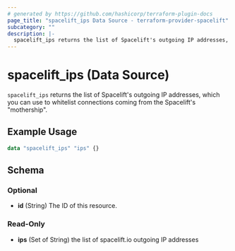 ```yaml
---
# generated by https://github.com/hashicorp/terraform-plugin-docs
page_title: "spacelift_ips Data Source - terraform-provider-spacelift"
subcategory: ""
description: |-
  spacelift_ips returns the list of Spacelift's outgoing IP addresses, which you can use to whitelist connections coming from the Spacelift's "mothership".
---
```


# spacelift_ips (Data Source)

`spacelift_ips` returns the list of Spacelift's outgoing IP addresses, which you can use to whitelist connections coming from the Spacelift's "mothership".

## Example Usage

```terraform
data "spacelift_ips" "ips" {}
```

<!-- schema generated by tfplugindocs -->
## Schema

### Optional

- **id** (String) The ID of this resource.

### Read-Only

- **ips** (Set of String) the list of spacelift.io outgoing IP addresses


